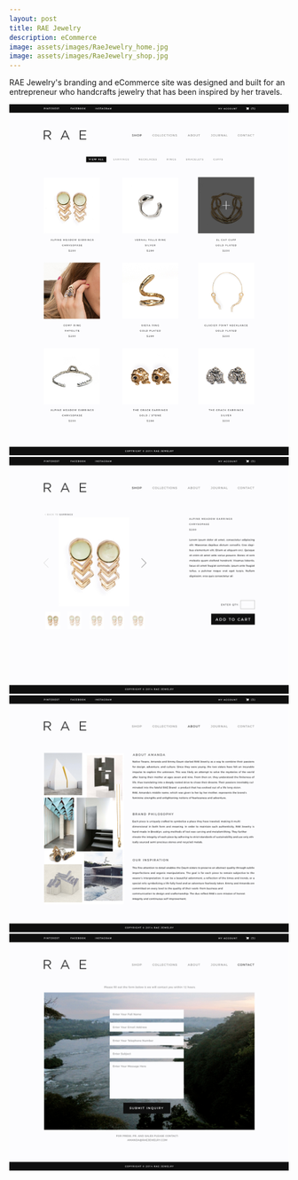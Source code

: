 ```yaml
---
layout: post
title: RAE Jewelry
description: eCommerce
image: assets/images/RaeJewelry_home.jpg
image: assets/images/RaeJewelry_shop.jpg
---
```


RAE Jewelry's branding and eCommerce site was designed and built for an entrepreneur who handcrafts jewelry that has been inspired by her travels.

<img src="assets/images/RaeJewelry_shop.jpg" alt="" data-position="center center" />

<img src="assets/images/RaeJewelry_productdetails.jpg" alt="" data-position="center center" />

<img src="assets/images/RaeJewelry_about.jpg" alt="" data-position="center center" />

<img src="assets/images/RaeJewelry_contact.jpg" alt="" data-position="center center" />
